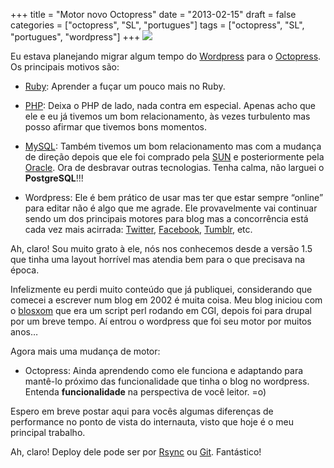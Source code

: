 +++
title = "Motor novo Octopress"
date = "2013-02-15"
draft = false
categories = ["octopress", "SL", "portugues"]
tags = ["octopress", "SL", "portugues", "wordpress"]
+++
![](/images/new_ford_motor.jpg)

Eu estava planejando migrar algum tempo do
[Wordpress](https://www.wordpress.org) para o
[Octopress](https://www.octopress.org). Os principais motivos são:

-   [Ruby](https://www.ruby-lang.org): Aprender a fuçar um pouco mais no
    Ruby.

-   [PHP](https://www.php.net): Deixa o PHP de lado, nada contra em
    especial. Apenas acho que ele e eu já tivemos um bom relacionamento,
    às vezes turbulento mas posso afirmar que tivemos bons momentos.

-   [MySQL](https://www.mysql.org): Também tivemos um bom relacionamento
    mas com a mudança de direção depois que ele foi comprado pela
    [SUN](https://www.sun.com) e posteriormente pela
    [Oracle](https://www.oracle.com). Ora de desbravar outras
    tecnologias. Tenha calma, não larguei o **PostgreSQL**!!!

-   Wordpress: Ele é bem prático de usar mas ter que estar sempre
    “online” para editar não é algo que me agrade. Ele provavelmente vai
    continuar sendo um dos principais motores para blog mas a
    concorrência está cada vez mais acirrada:
    [Twitter](https://www.twitter.com),
    [Facebook](https://www.facebook.com),
    [Tumblr](https://www.tumblr.com), etc.

Ah, claro! Sou muito grato à ele, nós nos conhecemos desde a versão 1.5
que tinha uma layout horrível mas atendia bem para o que precisava na
época.

Infelizmente eu perdi muito conteúdo que já publiquei, considerando que
comecei a escrever num blog em 2002 é muita coisa. Meu blog iniciou com
o [blosxom](https://blosxom.sourceforge.net) que era um script perl
rodando em CGI, depois foi para drupal por um breve tempo. Aí entrou o
wordpress que foi seu motor por muitos anos…

Agora mais uma mudança de motor:

-   Octopress: Ainda aprendendo como ele funciona e adaptando para
    mantê-lo próximo das funcionalidade que tinha o blog no wordpress.
    Entenda **funcionalidade** na perspectiva de você leitor. =o)

Espero em breve postar aqui para vocês algumas diferenças de performance
no ponto de vista do internauta, visto que hoje é o meu principal
trabalho.

Ah, claro! Deploy dele pode ser por [Rsync](https://www.samba.org/rsync)
ou [Git](https://git-scm.com/). Fantástico!
